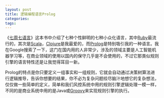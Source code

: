 ```yaml
---
layout: post
title: 逻辑编程语言Prolog
categories:
tags:
---
```


《<a href="http://book.douban.com/subject/10555435/" target="_blank">七周七语言</a>》这本书中介绍了七种个性鲜明的七种小众化语言，其中<a href="http://www.ruby-lang.org/en/" target="_blank">Ruby</a>最流行的，其次是<a href="http://www.scala-lang.org/" target="_blank">Scala</a>，<a href="http://clojure.org" target="_blank">Clojure</a>是我最爱的，而<a href="http://www.gprolog.org/" target="_blank">Prolog</a>是特别吸引我的一种语言。我在Google搜索了一下，这门在国内用的人非常少，涉及的领域主要是人工智能机器学习等，在商业领域的使用以国内的保守几乎是不会使用的，不过它那类似规则引擎的语言特性还是让我觉得耳目一新。 

Prolog的特点是你只要定义一组事实和一组规则，它就会自动通过决策树算法进行逻辑推导，告诉你想要的结果，你不必为复杂问题绞尽脑汁地想它的复杂想法，仅仅做一些简单的定义，简单和我们风控系统中用的规则引擎逻辑处理一模一样，不同的是商业系统中用的是Java或<a href="http://groovy.codehaus.org/" target="_blank">Groovy</a>来实现规则引擎的执行。
